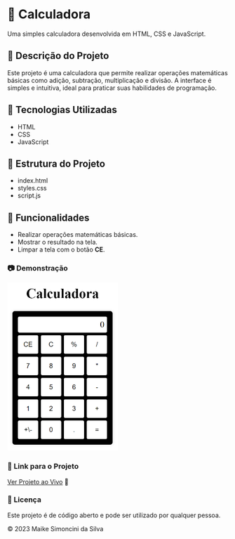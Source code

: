 
# 🧮 Calculadora

Uma simples calculadora desenvolvida em HTML, CSS e JavaScript.

## 📜 Descrição do Projeto

Este projeto é uma calculadora que permite realizar operações matemáticas básicas como adição, subtração, multiplicação e divisão. A interface é simples e intuitiva, ideal para praticar suas habilidades de programação.

## 🚀 Tecnologias Utilizadas

- HTML
- CSS
- JavaScript

## 📁 Estrutura do Projeto

- index.html
- styles.css
- script.js

## 🎯 Funcionalidades

- Realizar operações matemáticas básicas.
- Mostrar o resultado na tela.
- Limpar a tela com o botão **CE**.

### 📷 Demonstração

<a><img width="50%" src="img/calculadora.png"></a>

### 🔗 Link para o Projeto

[Ver Projeto ao Vivo](https://maike-simoncini.github.io/Calculadora/) 🔗

### 📄 Licença

Este projeto é de código aberto e pode ser utilizado por qualquer pessoa.

© 2023 Maike Simoncini da Silva

